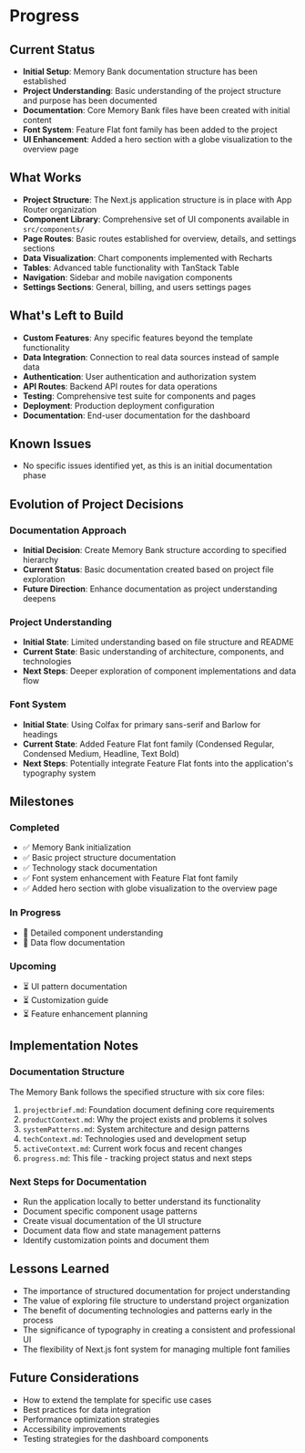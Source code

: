 # Progress

## Current Status
- **Initial Setup**: Memory Bank documentation structure has been established
- **Project Understanding**: Basic understanding of the project structure and purpose has been documented
- **Documentation**: Core Memory Bank files have been created with initial content
- **Font System**: Feature Flat font family has been added to the project
- **UI Enhancement**: Added a hero section with a globe visualization to the overview page

## What Works
- **Project Structure**: The Next.js application structure is in place with App Router organization
- **Component Library**: Comprehensive set of UI components available in `src/components/`
- **Page Routes**: Basic routes established for overview, details, and settings sections
- **Data Visualization**: Chart components implemented with Recharts
- **Tables**: Advanced table functionality with TanStack Table
- **Navigation**: Sidebar and mobile navigation components
- **Settings Sections**: General, billing, and users settings pages

## What's Left to Build
- **Custom Features**: Any specific features beyond the template functionality
- **Data Integration**: Connection to real data sources instead of sample data
- **Authentication**: User authentication and authorization system
- **API Routes**: Backend API routes for data operations
- **Testing**: Comprehensive test suite for components and pages
- **Deployment**: Production deployment configuration
- **Documentation**: End-user documentation for the dashboard

## Known Issues
- No specific issues identified yet, as this is an initial documentation phase

## Evolution of Project Decisions

### Documentation Approach
- **Initial Decision**: Create Memory Bank structure according to specified hierarchy
- **Current Status**: Basic documentation created based on project file exploration
- **Future Direction**: Enhance documentation as project understanding deepens

### Project Understanding
- **Initial State**: Limited understanding based on file structure and README
- **Current State**: Basic understanding of architecture, components, and technologies
- **Next Steps**: Deeper exploration of component implementations and data flow

### Font System
- **Initial State**: Using Colfax for primary sans-serif and Barlow for headings
- **Current State**: Added Feature Flat font family (Condensed Regular, Condensed Medium, Headline, Text Bold)
- **Next Steps**: Potentially integrate Feature Flat fonts into the application's typography system

## Milestones

### Completed
- ✅ Memory Bank initialization
- ✅ Basic project structure documentation
- ✅ Technology stack documentation
- ✅ Font system enhancement with Feature Flat font family
- ✅ Added hero section with globe visualization to the overview page

### In Progress
- 🔄 Detailed component understanding
- 🔄 Data flow documentation

### Upcoming
- ⏳ UI pattern documentation
- ⏳ Customization guide
- ⏳ Feature enhancement planning

## Implementation Notes

### Documentation Structure
The Memory Bank follows the specified structure with six core files:
1. `projectbrief.md`: Foundation document defining core requirements
2. `productContext.md`: Why the project exists and problems it solves
3. `systemPatterns.md`: System architecture and design patterns
4. `techContext.md`: Technologies used and development setup
5. `activeContext.md`: Current work focus and recent changes
6. `progress.md`: This file - tracking project status and next steps

### Next Steps for Documentation
- Run the application locally to better understand its functionality
- Document specific component usage patterns
- Create visual documentation of the UI structure
- Document data flow and state management patterns
- Identify customization points and document them

## Lessons Learned
- The importance of structured documentation for project understanding
- The value of exploring file structure to understand project organization
- The benefit of documenting technologies and patterns early in the process
- The significance of typography in creating a consistent and professional UI
- The flexibility of Next.js font system for managing multiple font families

## Future Considerations
- How to extend the template for specific use cases
- Best practices for data integration
- Performance optimization strategies
- Accessibility improvements
- Testing strategies for the dashboard components
